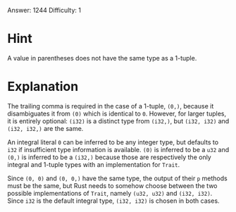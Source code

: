 Answer: 1244
Difficulty: 1

# Hint

A value in parentheses does not have the same type as a 1-tuple.

# Explanation

The trailing comma is required in the case of a 1-tuple, `(0,)`, because it
disambiguates it from `(0)` which is identical to `0`. However, for larger
tuples, it is entirely optional: `(i32)` is a distinct type from `(i32,)`, but
`(i32, i32)` and `(i32, i32,)` are the same.

An integral literal `0` can be inferred to be any integer type, but defaults to
`i32` if insufficient type information is available. `(0)` is inferred to be a
`u32` and `(0,)` is inferred to be a `(i32,)` because those are respectively the
only integral and 1-tuple types with an implementation for `Trait`.

Since `(0, 0)` and `(0, 0,)` have the same type, the output of their `p` methods
must be the same, but Rust needs to somehow choose between the two possible
implementations of `Trait`, namely `(u32, u32)` and `(i32, i32)`. Since `i32` is
the default integral type, `(i32, i32)` is chosen in both cases.
